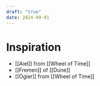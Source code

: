 ```yaml
---
draft: "true"
date: 2024-09-01
---
```

# Inspiration
- [[Aiel]] from [[Wheel of Time]]
- [[Fremen]] of [[Dune]]
- [[Ogier]] from [[Wheel of Time]]